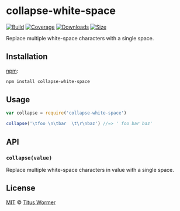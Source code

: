 # collapse-white-space

[![Build][build-badge]][build]
[![Coverage][coverage-badge]][coverage]
[![Downloads][downloads-badge]][downloads]
[![Size][size-badge]][size]

Replace multiple white-space characters with a single space.

## Installation

[npm][npm-install]:

```bash
npm install collapse-white-space
```

## Usage

```javascript
var collapse = require('collapse-white-space')

collapse('\tfoo \n\tbar  \t\r\nbaz') //=> ' foo bar baz'
```

## API

### `collapse(value)`

Replace multiple white-space characters in value with a single space.

## License

[MIT][license] © [Titus Wormer][author]

<!-- Definitions -->

[build-badge]: https://img.shields.io/travis/wooorm/collapse-white-space.svg

[build]: https://travis-ci.org/wooorm/collapse-white-space

[coverage-badge]: https://img.shields.io/codecov/c/github/wooorm/collapse-white-space.svg

[coverage]: https://codecov.io/github/wooorm/collapse-white-space

[downloads-badge]: https://img.shields.io/npm/dm/collapse-white-space.svg

[downloads]: https://www.npmjs.com/package/collapse-white-space

[size-badge]: https://img.shields.io/bundlephobia/minzip/collapse-white-space.svg

[size]: https://bundlephobia.com/result?p=collapse-white-space

[npm-install]: https://docs.npmjs.com/cli/install

[license]: license

[author]: https://wooorm.com

